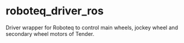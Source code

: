 # roboteq_driver_ros
Driver wrapper for Roboteq to control main wheels, jockey wheel and secondary wheel motors of Tender.
